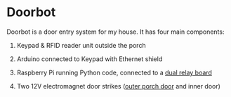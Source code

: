 # Doorbot

Doorbot is a door entry system for my house. It has four main components:

1. Keypad & RFID reader unit outside the porch

2. Arduino connected to Keypad with Ethernet shield

3. Raspberry Pi running Python code, connected to a [dual relay board](https://www.amazon.co.uk/dp/B009P04ZKC/)

4. Two 12V electromagnet door strikes ([outer porch door](https://www.locksonline.co.uk/UPVC-Electronic-Locking/uPVC-Door-Electric-Strike-Release.html) and inner door)
